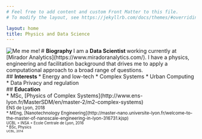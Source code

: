 ```yaml
---
# Feel free to add content and custom Front Matter to this file.
# To modify the layout, see https://jekyllrb.com/docs/themes/#overriding-theme-defaults

layout: home
title: Physics and Data Science
---
```


<section class="bio-grid">

<div class="bio-avatar">
<img class="avatar avatar-circle" src="{{"assets/E_Artiges.jpg" | relative_url }}" alt="Me me me!" align="left">
</div>

<div class="biography-description">
# <b> Biography </b>
I am a <b> Data Scientist </b> working currently at [Mirador Analytics](https://www.miradoranalytics.com/). I have a physics, engineering and facilitation background that drives me to apply a computational approach to a broad range of questions.

<section class="interests-education-grid">
<div class="interests">
## <b> Interests </b>
* Energy and low-tech
* Complex Systems
* Urban Computing
* Data Privacy and regulation
</div>

<div class="education">
## <b> Education </b>
<div>
* MSc, [Physics of Complex Systems](http://www.ens-lyon.fr/MasterSDM/en/master-2/m2-complex-systems) <br>
<small> ENS de Lyon, 2018
</div>
<div>
* MEng, [Nanotechnology Engineering](http://master-nano.universite-lyon.fr/welcome-to-the-master-of-nanoscale-engineering-in-lyon-316731.kjsp) <br>
<small> UCBL + INSA + Ecole Centrale de Lyon, 2016
</div>
<div>
* BSc, Physics <br>
<small> UCBL, 2014
</div>

</div>

</section>

</div>

</section>
